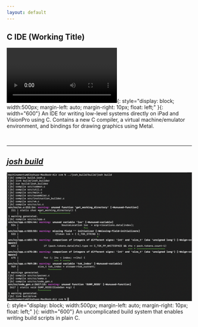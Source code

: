 ```yaml
---
layout: default
---
```


## C IDE (Working Title)

![iPad IDE Graphics](/assets/2024-11-15-IDE-Graphics-Demo.mov){: style="display: block; width:500px; margin-left: auto; margin-right: 10px; float: left;" }{: width="600"}
An IDE for writing low-level systems directly on iPad and VisionPro using C. Contains a new C compiler, a virtual machine/emulator environment, and bindings for drawing graphics using Metal.

<br clear="left"/>

---

## [_josh build_](https://github.com/machinamentum/josh_build)

![image](/assets/2025-03-19-josh_build.png){: style="display: block; width:500px; margin-left: auto; margin-right: 10px; float: left;" }{: width="600"}
An uncomplicated build system that enables writing build scripts in plain C.

<br clear="left"/>